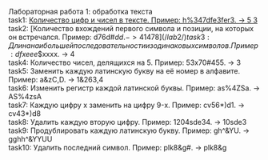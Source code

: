 Лабораторная работа 1: обработка текста  
task1: [Количество цифр и чисел в тексте. Пример: h%347dfe3fer3. -> 5 3](/lab1/)  
task2: [Количество вхождений первого символа и позиции, на которых он встречался. Пример: d76d#$dd. -> 4 1 4 7 8](/lab2/)    
task3: Длина наибольшей последовательности из одинаковых символов. Пример: dfxeee$$xxxx. -> 4  
task4: Количество чисел, делящихся на 5. Пример: 53x70#455. -> 3  
task5: Заменить каждую латинскую букву на её номер в алфавите. Пример: a&zC,D. -> 1&263,4  
task6: Изменить регистр каждой латинской буквы. Пример: as%4ZSa. -> AS%4zsA  
task7: Каждую цифру x заменить на цифру 9-x. Пример: cv56*)d1. -> cv43*)d8  
task8: Удалить каждую вторую цифру. Пример: 1204sde34. -> 10sde3  
task9: Продублировать каждую латинскую букву. Пример: gh^&YU. -> gghh^&YYUU  
task10: Удалить последний символ. Пример: plk8&g#. -> plk8&g  
